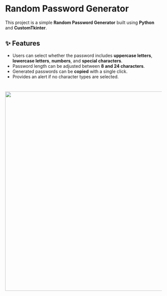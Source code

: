 # Random Password Generator

This project is a simple **Random Password Generator** built using **Python** and **CustomTkinter**.

## ✨ Features
- Users can select whether the password includes **uppercase letters**, **lowercase letters**, **numbers**, and **special characters**.
- Password length can be adjusted between **8 and 24 characters**.
- Generated passwords can be **copied** with a single click.
- Provides an alert if no character types are selected.

#  
 <img src="https://github.com/user-attachments/assets/bcdd06be-e0ce-461b-93df-a2928f974e3f" width="640">

